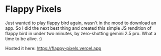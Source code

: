 # Flappy Pixels

Just wanted to play flappy bird again, wasn't in the mood to download an app.
So I did the next best thing and created this simple JS rendition of flappy bird in under two minutes, by zero-shotting gemini 2.5 pro.
What a time to be alive. :)

Hosted it here:
https://flappy-pixels.vercel.app